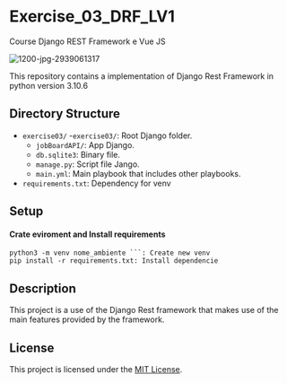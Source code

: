 # Exercise_03_DRF_LV1
Course Django REST Framework e Vue JS

![1200-jpg-2939061317](https://github.com/mafrarrix/exercise_03_DRF_LV1/assets/84633068/357c158d-a90d-406d-915d-6ec0b6069c44)

This repository contains a implementation of Django Rest Framework 
in python version 3.10.6

## Directory Structure
- `exercise03/`
    -`exercise03/`: Root Django folder.
    - `jobBoardAPI/`: App Django.
    - `db.sqlite3`: Binary file.
    - `manage.py`: Script file Jango.
    - `main.yml`: Main playbook that includes other playbooks.
- `requirements.txt`: Dependency for venv

## Setup
#### Crate eviroment and Install requirements
```
python3 -m venv nome_ambiente ```: Create new venv
pip install -r requirements.txt: Install dependencie
```

## Description

This project is a use of the Django Rest framework that makes use of the main features provided by the framework.


## License

This project is licensed under the [MIT License](LICENSE).
